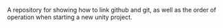 A repository for showing how to link github and git, as well as the order of operation when starting a new unity project.
